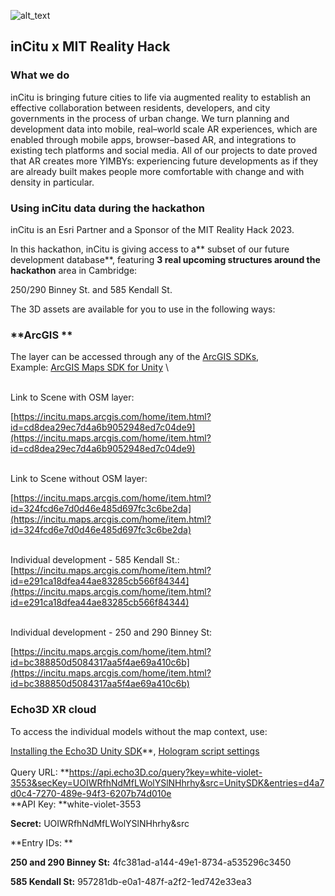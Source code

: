 ![alt_text](images/image1.png "image_tooltip")



## inCitu x MIT Reality Hack


### **What we do**

inCitu is bringing future cities to life via augmented reality to establish an effective collaboration between residents, developers, and city governments in the process of urban change. We turn planning and development data into mobile, real–world scale AR experiences, which are enabled through mobile apps, browser–based AR, and integrations to existing tech platforms and social media. All of our projects to date proved that AR creates more YIMBYs: experiencing future developments as if they are already built makes people more comfortable with change and with density in particular. 


### **Using inCitu data during the hackathon**

inCitu is an Esri Partner and a Sponsor of the MIT Reality Hack 2023. 

In this hackathon, inCitu is giving access to a** subset of our future development database**, featuring **3 real upcoming structures around the hackathon** area in Cambridge:  

250/290 Binney St. and 585 Kendall St. 

 

The 3D assets are available for you to use in the following ways: 


### **ArcGIS **

The layer can be accessed through any of the [ArcGIS SDKs](https://developers.arcgis.com/documentation/mapping-apis-and-services/apis-and-sdks/),  \
Example: [ArcGIS Maps SDK for Unity](https://developers.arcgis.com/unity/)  \


 \
Link to Scene with OSM layer:

[https://incitu.maps.arcgis.com/home/item.html?id=cd8dea29ec7d4a6b9052948ed7c04de9](https://incitu.maps.arcgis.com/home/item.html?id=cd8dea29ec7d4a6b9052948ed7c04de9)

 \
Link to Scene without OSM layer:

[https://incitu.maps.arcgis.com/home/item.html?id=324fcd6e7d0d46e485d697fc3c6be2da](https://incitu.maps.arcgis.com/home/item.html?id=324fcd6e7d0d46e485d697fc3c6be2da)

 \
Individual development - 585 Kendall St.: [https://incitu.maps.arcgis.com/home/item.html?id=e291ca18dfea44ae83285cb566f84344](https://incitu.maps.arcgis.com/home/item.html?id=e291ca18dfea44ae83285cb566f84344)

 \
Individual development - 250 and 290 Binney St:

[https://incitu.maps.arcgis.com/home/item.html?id=bc388850d5084317aa5f4ae69a410c6b](https://incitu.maps.arcgis.com/home/item.html?id=bc388850d5084317aa5f4ae69a410c6b)


### **Echo3D XR cloud**

To access the individual models without the map context, use: 

[Installing the Echo3D Unity SDK](https://docs.echo3d.com/unity/installation#installation-and-features-review)**, [Hologram script settings](https://docs.echo3d.com/unity/hologram-script-settings#experimental-editor-preview) \
 \
Query URL: **https://api.echo3D.co/query?key=white-violet-3553&secKey=UOIWRfhNdMfLWolYSlNHhrhy&src=UnitySDK&entries=d4a7d0c4-7270-489e-94f3-6207b74d010e \
**API Key: **white-violet-3553

**Secret:** UOIWRfhNdMfLWolYSlNHhrhy&src

**Entry IDs: **

**250 and 290 Binney St:** 4fc381ad-a144-49e1-8734-a535296c3450

**585 Kendall St:** 957281db-e0a1-487f-a2f2-1ed742e33ea3
